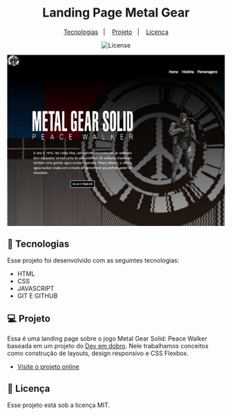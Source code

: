 <h1 align="center"> Landing Page Metal Gear </h1>


<p align="center">
  <a href="#-tecnologias">Tecnologias</a>&nbsp;&nbsp;&nbsp;|&nbsp;&nbsp;&nbsp;
  <a href="#-projeto">Projeto</a>&nbsp;&nbsp;&nbsp;|&nbsp;&nbsp;&nbsp;
  <a href="#memo-licença">Licença</a>
</p>

<p align="center">
  <img alt="License" src="https://img.shields.io/static/v1?label=license&message=MIT&color=49AA26&labelColor=000000">
</p>

<img src="./assets/img/screenshot.png" align="center">


## 🔌 Tecnologias

Esse projeto foi desenvolvido com as seguintes tecnologias:

- HTML
- CSS
- JAVASCRIPT
- GIT E GITHUB

## 💻 Projeto

Essa é uma landing page sobre o jogo Metal Gear Solid: Peace Walker baseada em um projeto do <a href="https://devemdobro.com/" target="_blank">Dev em dobro<a>. Nele trabalhamos conceitos como construção de layouts, design responsivo e CSS Flexbox.

- [Visite o projeto online](https://doougg26.github.io/peace-walker/#)


## :memo: Licença

Esse projeto está sob a licença MIT.

 
